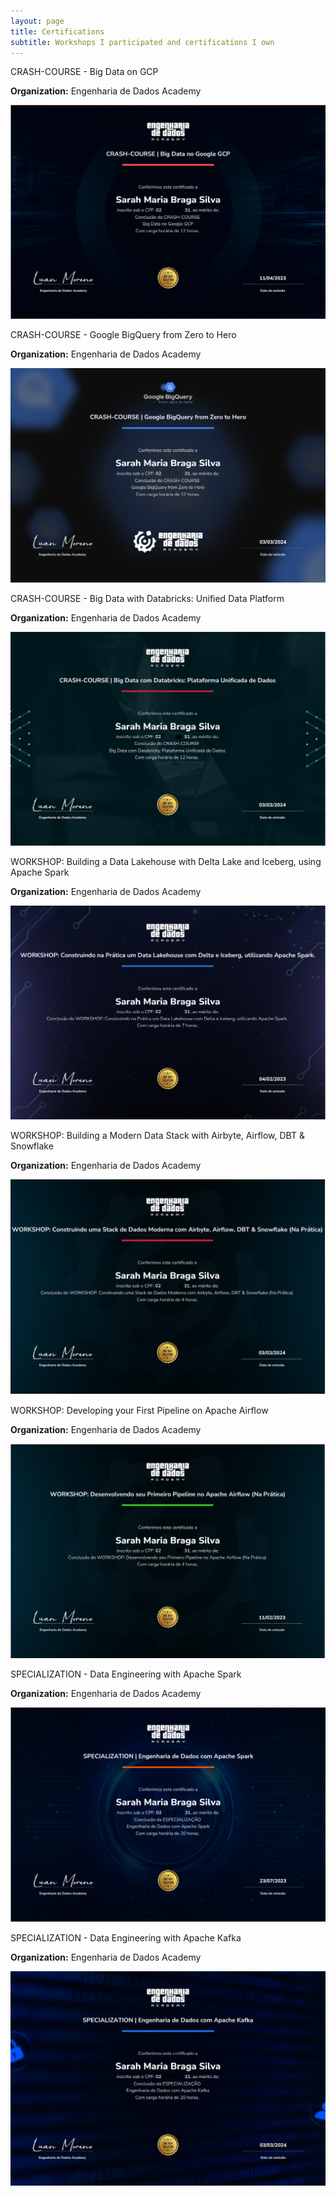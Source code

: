 ```yaml
---
layout: page
title: Certifications
subtitle: Workshops I participated and certifications I own
---
```


CRASH-COURSE - Big Data on GCP

**Organization:** Engenharia de Dados Academy

![gcp](img/big-data-gcp.png)

CRASH-COURSE - Google BigQuery from Zero to Hero

**Organization:** Engenharia de Dados Academy

![bigquery](img/bigquery.png)

CRASH-COURSE - Big Data with Databricks: Unified Data Platform

**Organization:** Engenharia de Dados Academy

![databricks](img/crash-course-databricks.png)

WORKSHOP: Building a Data Lakehouse with Delta Lake and Iceberg, using Apache Spark

**Organization:** Engenharia de Dados Academy

![spark-delta](img/workshop-spark-delta.png)

WORKSHOP: Building a Modern Data Stack with Airbyte, Airflow, DBT & Snowflake

**Organization:** Engenharia de Dados Academy

![airbyte-airflow](img/workshop-airbyte-dbt.png)

WORKSHOP: Developing your First Pipeline on Apache Airflow

**Organization:** Engenharia de Dados Academy

![airflow](img/workshop-airflow.png)

SPECIALIZATION - Data Engineering with Apache Spark

**Organization:** Engenharia de Dados Academy

![spark](img/apache-spark.png)

SPECIALIZATION - Data Engineering with Apache Kafka

**Organization:** Engenharia de Dados Academy

![kafka](img/kafka.png)